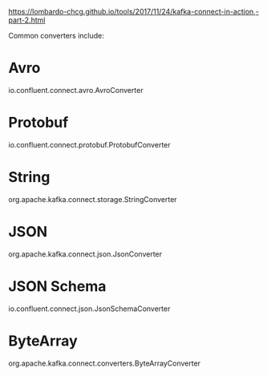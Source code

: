 https://lombardo-chcg.github.io/tools/2017/11/24/kafka-connect-in-action,-part-2.html


Common converters include:

# Avro
io.confluent.connect.avro.AvroConverter
# Protobuf
io.confluent.connect.protobuf.ProtobufConverter
# String
org.apache.kafka.connect.storage.StringConverter
# JSON
org.apache.kafka.connect.json.JsonConverter
# JSON Schema
io.confluent.connect.json.JsonSchemaConverter
# ByteArray
org.apache.kafka.connect.converters.ByteArrayConverter